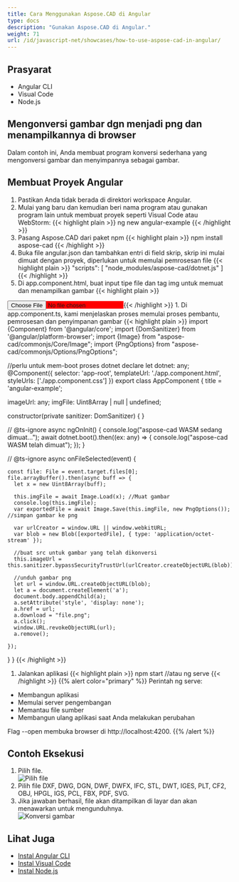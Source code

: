```yaml
---
title: Cara Menggunakan Aspose.CAD di Angular
type: docs
description: "Gunakan Aspose.CAD di Angular."
weight: 71
url: /id/javascript-net/showcases/how-to-use-aspose-cad-in-angular/
---
```


## Prasyarat
- Angular CLI
- Visual Code
- Node.js

## Mengonversi gambar dgn menjadi png dan menampilkannya di browser

Dalam contoh ini, Anda membuat program konversi sederhana yang mengonversi gambar dan menyimpannya sebagai gambar.

## Membuat Proyek Angular

1. Pastikan Anda tidak berada di direktori workspace Angular.
1. Mulai yang baru dan kemudian beri nama program atau gunakan program lain untuk membuat proyek seperti Visual Code atau WebStorm:
{{< highlight plain >}}
ng new angular-example
{{< /highlight >}}
1. Pasang Aspose.CAD dari paket npm
{{< highlight plain >}}
npm install aspose-cad
{{< /highlight >}}
1. Buka file angular.json dan tambahkan entri di field skrip, skrip ini mulai dimuat dengan proyek, diperlukan untuk memulai pemrosesan file
{{< highlight plain >}}
"scripts": [
  "node_modules/aspose-cad/dotnet.js"
]
{{< /highlight >}}
1. Di app.component.html, buat input tipe file dan tag img untuk memuat dan menampilkan gambar
{{< highlight plain >}}
<span style="background-color: red">
    <input type="file" class="file-upload" (change)="onFileSelected($event)" />
    <img alt="" id="image" [src]="imageUrl" />
</span>
{{< /highlight >}}
1. Di app.component.ts, kami menjelaskan proses memulai proses pembantu, pemrosesan dan penyimpanan gambar
{{< highlight plain >}}
import {Component} from '@angular/core';
import {DomSanitizer} from '@angular/platform-browser';
import {Image} from "aspose-cad/commonjs/Core/Image";
import {PngOptions} from "aspose-cad/commonjs/Options/PngOptions";

//perlu untuk mem-boot proses dotnet
declare let dotnet: any;
@Component({
  selector: 'app-root',
  templateUrl: './app.component.html',
  styleUrls: ['./app.component.css']
})
export class AppComponent {
  title = 'angular-example';

  imageUrl: any;
  imgFile: Uint8Array | null | undefined;

  constructor(private sanitizer: DomSanitizer) {
  }

  // @ts-ignore
  async ngOnInit() {
    console.log("aspose-cad WASM sedang dimuat...");
    await dotnet.boot().then((ex: any) => {
      console.log("aspose-cad WASM telah dimuat");
    });
  }

  // @ts-ignore
  async onFileSelected(event) {

    const file: File = event.target.files[0];
    file.arrayBuffer().then(async buff => {
      let x = new Uint8Array(buff);
      
      this.imgFile = await Image.Load(x); //Muat gambar
      console.log(this.imgFile);
      var exportedFile = await Image.Save(this.imgFile, new PngOptions()); //simpan gambar ke png

      var urlCreator = window.URL || window.webkitURL;
      var blob = new Blob([exportedFile], { type: 'application/octet-stream' });
      
      //buat src untuk gambar yang telah dikonversi
      this.imageUrl = this.sanitizer.bypassSecurityTrustUrl(urlCreator.createObjectURL(blob));

      //unduh gambar png
      let url = window.URL.createObjectURL(blob);
      let a = document.createElement('a');
      document.body.appendChild(a);
      a.setAttribute('style', 'display: none');
      a.href = url;
      a.download = "file.png";
      a.click();
      window.URL.revokeObjectURL(url);
      a.remove();

    });
  }
}
{{< /highlight >}}
1. Jalankan aplikasi
{{< highlight plain >}}
npm start
//atau
ng serve
{{< /highlight >}}
{{% alert color="primary" %}} 
Perintah ng serve:

- Membangun aplikasi
- Memulai server pengembangan
- Memantau file sumber
- Membangun ulang aplikasi saat Anda melakukan perubahan

Flag --open membuka browser di http://localhost:4200.
{{% /alert %}}

## Contoh Eksekusi

1. Pilih file.<br>
![Pilih file](/_assets/javascript-net/angular/choose-file.png)<br>
1. Pilih file DXF, DWG, DGN, DWF, DWFX, IFC, STL, DWT, IGES, PLT, CF2, OBJ, HPGL, IGS, PCL, FBX, PDF, SVG.
1. Jika jawaban berhasil, file akan ditampilkan di layar dan akan menawarkan untuk mengunduhnya.<br>
![Konversi gambar](/_assets/javascript-net/angular/convert-image.png)<br>

## Lihat Juga

- [Instal Angular CLI](https://angular.io/guide/setup-local/)
- [Instal Visual Code](https://code.visualstudio.com/)
- [Instal Node.js](https://nodejs.org/en/)
